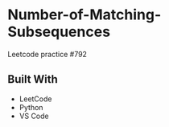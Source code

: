 # Number-of-Matching-Subsequences
Leetcode practice #792

## Built With
- LeetCode
- Python
- VS Code
